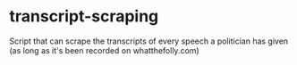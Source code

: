 # transcript-scraping
Script that can scrape the transcripts of every speech a politician has given (as long as it's been recorded on whatthefolly.com) 
